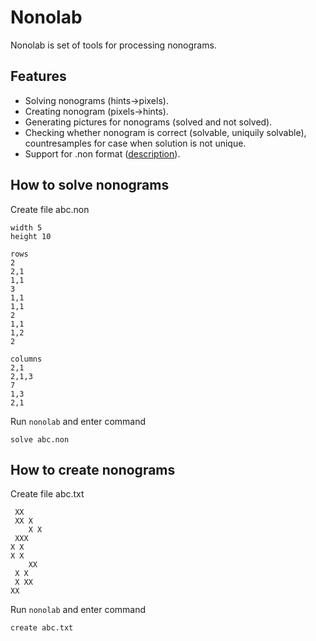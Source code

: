# Nonolab 

Nonolab is set of tools for processing nonograms.

## Features

* Solving nonograms (hints->pixels).
* Creating nonogram (pixels->hints).
* Generating pictures for nonograms (solved and not solved).
* Checking whether nonogram is correct (solvable, uniquily solvable), countresamples for case when solution is not unique.
* Support for .non format ([description](https://github.com/mikix/nonogram-db/blob/master/FORMAT.md)).

## How to solve nonograms

Create file abc.non

	width 5
	height 10

	rows
	2
	2,1
	1,1
	3
	1,1
	1,1
	2
	1,1
	1,2
	2

	columns
	2,1
	2,1,3
	7
	1,3
	2,1
	
Run `nonolab` and enter command

	solve abc.non
	
## How to create nonograms

Create file abc.txt

	 XX  
	 XX X
		X X
	 XXX 
	X X  
	X X  
		XX 
	 X X 
	 X XX
	XX
	
Run `nonolab` and enter command

	create abc.txt

